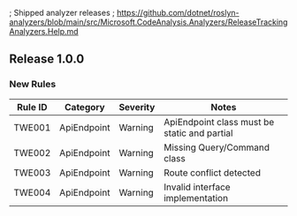 ; Shipped analyzer releases
; https://github.com/dotnet/roslyn-analyzers/blob/main/src/Microsoft.CodeAnalysis.Analyzers/ReleaseTrackingAnalyzers.Help.md

## Release 1.0.0

### New Rules

Rule ID | Category | Severity | Notes
--------|----------|----------|-------
TWE001  | ApiEndpoint | Warning | ApiEndpoint class must be static and partial
TWE002  | ApiEndpoint | Warning | Missing Query/Command class
TWE003  | ApiEndpoint | Warning | Route conflict detected
TWE004  | ApiEndpoint | Warning | Invalid interface implementation